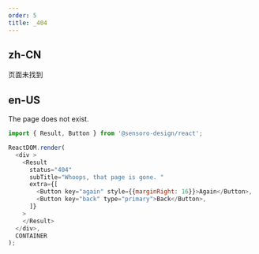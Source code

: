 ```yaml
---
order: 5
title: _404
---
```


## zh-CN

页面未找到

## en-US

The page does not exist.

```js
import { Result, Button } from '@sensoro-design/react';

ReactDOM.render(
  <div >
    <Result
      status="404"
      subTitle="Whoops, that page is gone. "
      extra={[
        <Button key="again" style={{marginRight: 16}}>Again</Button>,
        <Button key="back" type="primary">Back</Button>,
      ]}
    >
    </Result>
  </div>,
  CONTAINER
);
```
